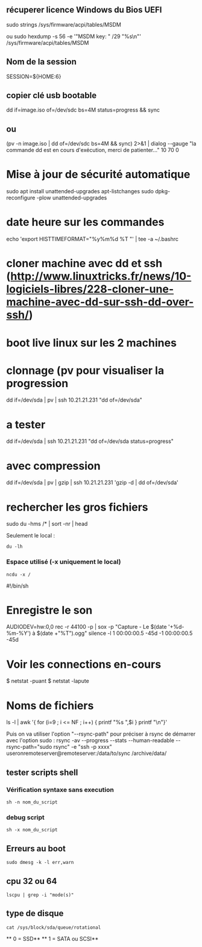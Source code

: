 ## récuperer licence Windows du Bios UEFI
sudo strings /sys/firmware/acpi/tables/MSDM

ou
sudo hexdump -s 56 -e '"MSDM key: " /29 "%s\n"' /sys/firmware/acpi/tables/MSDM

## Nom de la session
SESSION=${HOME:6}

## copier clé usb bootable
dd if=image.iso of=/dev/sdc bs=4M status=progress && sync
## ou
(pv -n image.iso | dd of=/dev/sdc bs=4M && sync) 2>&1 | dialog --gauge "la commande dd est en cours d'exécution, merci de patienter..." 10 70 0

# Mise à jour de sécurité automatique
sudo apt install unattended-upgrades apt-listchanges
sudo dpkg-reconfigure -plow unattended-upgrades

# date heure sur les commandes
echo 'export HISTTIMEFORMAT="%y%m%d %T "' | tee -a ~/.bashrc

# cloner machine avec dd et ssh (http://www.linuxtricks.fr/news/10-logiciels-libres/228-cloner-une-machine-avec-dd-sur-ssh-dd-over-ssh/)
# boot live linux sur les 2 machines
# clonnage (pv pour visualiser la progression
dd if=/dev/sda | pv | ssh 10.21.21.231 "dd of=/dev/sda"
# a tester
dd if=/dev/sda | ssh 10.21.21.231 "dd of=/dev/sda status=progress"
# avec compression
dd if=/dev/sda | pv | gzip | ssh 10.21.21.231  'gzip -d | dd of=/dev/sda'

# rechercher les gros fichiers
sudo du -hms /* | sort -nr | head

Seulement le local :

	du -lh
### Espace utilisé (-x uniquement le local)
	ncdu -x /

#!/bin/sh
# Enregistre le son
AUDIODEV=hw:0,0 rec -r 44100 -p | sox -p "Capture - Le $(date '+%d-%m-%Y') à $(date +"%T").ogg" silence -l 1 00:00:00.5 -45d -1 00:00:00.5 -45d

# Voir les connections en-cours
$ netstat -puant
$ netstat -lapute

# Noms de fichiers
ls -l | awk '{ for (i=9 ; i <= NF ; i++) { printf "%s ",$i } printf "\n"}'

Puis on va utiliser l'option "--rsync-path" pour préciser à rsync de démarrer avec l'option sudo :
rsync -av --progress --stats --human-readable --rsync-path="sudo rsync" -e "ssh -p xxxx" useronremoteserver@remoteserver:/data/to/sync /archive/data/

## tester scripts shell
### Vérification syntaxe sans execution
	sh -n nom_du_script
### debug script
	sh -x nom_du_script

## Erreurs au boot
	sudo dmesg -k -l err,warn
## cpu 32 ou 64
	lscpu | grep -i "mode(s)"

## type de disque
	cat /sys/block/sda/queue/rotational
** 0 = SSD**
** 1 = SATA ou SCSI**

